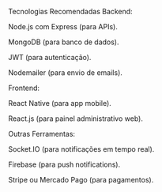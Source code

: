 Tecnologias Recomendadas
Backend:

Node.js com Express (para APIs).

MongoDB (para banco de dados).

JWT (para autenticação).

Nodemailer (para envio de emails).

Frontend:

React Native (para app mobile).

React.js (para painel administrativo web).

Outras Ferramentas:

Socket.IO (para notificações em tempo real).

Firebase (para push notifications).

Stripe ou Mercado Pago (para pagamentos).
